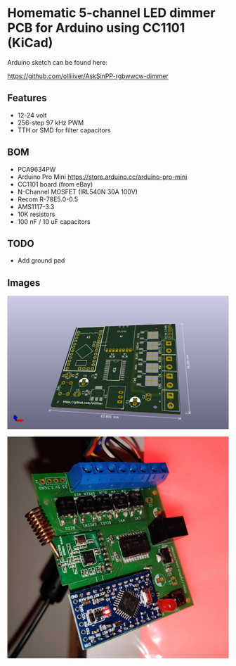 # Homematic 5-channel LED dimmer PCB for Arduino using CC1101 (KiCad)

Arduino sketch can be found here:

https://github.com/olliiiver/AskSinPP-rgbwwcw-dimmer


## Features

- 12-24 volt
- 256-step 97 kHz PWM
- TTH or SMD for filter capacitors 

## BOM

- PCA9634PW
- Arduino Pro Mini https://store.arduino.cc/arduino-pro-mini
- CC1101 board (from eBay)
- N-Channel MOSFET (IRL540N 30A 100V)
- Recom R-78E5.0-0.5
- AMS1117-3.3
- 10K resistors
- 100 nF / 10 uF capacitors

## TODO

- Add ground pad

## Images

![KiCad render](./render.png)

![board photo](./board.png)
